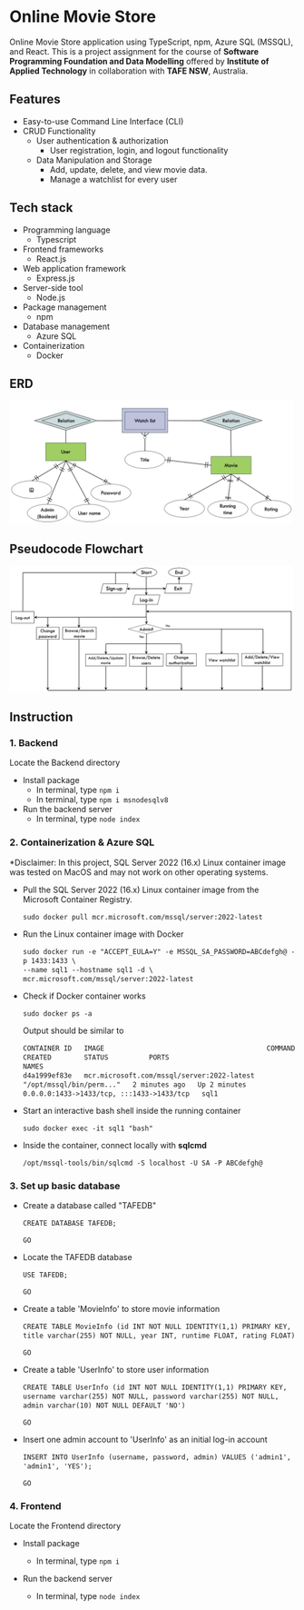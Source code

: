 # Online Movie Store

Online Movie Store application using TypeScript, npm, Azure SQL (MSSQL), and React. This is a project assignment for the course of **Software Programming Foundation and Data Modelling** offered by **Institute of Applied Technology** in collaboration with **TAFE NSW**, Australia.

## Features

- Easy-to-use Command Line Interface (CLI)
- CRUD Functionality
  - User authentication & authorization
    - User registration, login, and logout functionality
  - Data Manipulation and Storage
    - Add, update, delete, and view movie data.
    - Manage a watchlist for every user

## Tech stack

- Programming language
  - Typescript
- Frontend frameworks
  - React.js
- Web application framework
  - Express.js
- Server-side tool
  - Node.js
- Package management
  - npm
- Database management
  - Azure SQL
- Containerization
  - Docker

## ERD

<img src="image/ERD.png" width="500">

## Pseudocode Flowchart

<img src="image/flowchart.png" width="500">

## Instruction

### 1. Backend

Locate the Backend directory

- Install package
  - In terminal, type `npm i`
  - In terminal, type `npm i msnodesqlv8`
- Run the backend server
  - In terminal, type `node index`

### 2. Containerization & Azure SQL

\*Disclaimer: In this project, SQL Server 2022 (16.x) Linux container image was tested on MacOS and may not work on other operating systems.

- Pull the SQL Server 2022 (16.x) Linux container image from the Microsoft Container Registry.

  ```
  sudo docker pull mcr.microsoft.com/mssql/server:2022-latest
  ```

- Run the Linux container image with Docker

  ```
  sudo docker run -e "ACCEPT_EULA=Y" -e MSSQL_SA_PASSWORD=ABCdefgh@ -p 1433:1433 \
  --name sql1 --hostname sql1 -d \
  mcr.microsoft.com/mssql/server:2022-latest
  ```

- Check if Docker container works

  ```
  sudo docker ps -a
  ```

  Output should be similar to

  ```
  CONTAINER ID   IMAGE                                        COMMAND                     CREATED        STATUS          PORTS                                        NAMES
  d4a1999ef83e   mcr.microsoft.com/mssql/server:2022-latest   "/opt/mssql/bin/perm..."   2 minutes ago   Up 2 minutes   0.0.0.0:1433->1433/tcp, :::1433->1433/tcp   sql1
  ```

- Start an interactive bash shell inside the running container
  ```
  sudo docker exec -it sql1 "bash"
  ```
- Inside the container, connect locally with **sqlcmd**
  ```
  /opt/mssql-tools/bin/sqlcmd -S localhost -U SA -P ABCdefgh@
  ```

### 3. Set up basic database

- Create a database called "TAFEDB"

  ```
  CREATE DATABASE TAFEDB;
  ```

  ```
  GO
  ```

- Locate the TAFEDB database

  ```
  USE TAFEDB;
  ```

  ```
  GO
  ```

- Create a table 'MovieInfo' to store movie information

  ```
  CREATE TABLE MovieInfo (id INT NOT NULL IDENTITY(1,1) PRIMARY KEY, title varchar(255) NOT NULL, year INT, runtime FLOAT, rating FLOAT)
  ```

  ```
  GO
  ```

- Create a table 'UserInfo' to store user information

  ```
  CREATE TABLE UserInfo (id INT NOT NULL IDENTITY(1,1) PRIMARY KEY, username varchar(255) NOT NULL, password varchar(255) NOT NULL, admin varchar(10) NOT NULL DEFAULT 'NO')
  ```

  ```
  GO
  ```

- Insert one admin account to 'UserInfo' as an initial log-in account

  ```
  INSERT INTO UserInfo (username, password, admin) VALUES ('admin1', 'admin1', 'YES');
  ```

  ```
  GO
  ```

### 4. Frontend

Locate the Frontend directory

- Install package

  - In terminal, type `npm i`

- Run the backend server
  - In terminal, type `node index`
